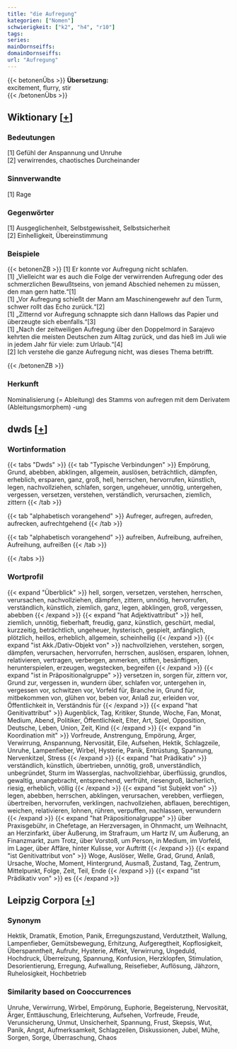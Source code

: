 ```yaml
---
title: "die Aufregung"
kategorien: ["Nomen"]
schwierigkeit: ["k2", "h4", "r10"]
tags:
series:
mainDornseiffs:
domainDornseiffs:
url: "Aufregung"
---
```


{{< betonenÜbs >}}
**Übersetzung:**  
excitement, flurry, stir  
{{< /betonenÜbs >}}

## Wiktionary [[+](https://de.wiktionary.org/wiki/Aufregung)]

### Bedeutungen
[1] Gefühl der Anspannung und Unruhe  
[2] verwirrendes, chaotisches Durcheinander  

### Sinnverwandte
[1] Rage  

### Gegenwörter
[1] Ausgeglichenheit, Selbstgewissheit, Selbstsicherheit  
[2] Einhelligkeit, Übereinstimmung  

### Beispiele
{{< betonenZB >}}
[1] Er konnte vor Aufregung nicht schlafen.  
[1] „Vielleicht war es auch die Folge der verwirrenden Aufregung oder des schmerzlichen Bewußtseins, von jemand Abschied nehemen zu müssen, den man gern hatte.“[1]  
[1] „Vor Aufregung schießt der Mann am Maschinengewehr auf den Turm, schwer rollt das Echo zurück.“[2]  
[1] „Zitternd vor Aufregung schnappte sich dann Hallows das Papier und überzeugte sich ebenfalls.“[3]  
[1] „Nach der zeitweiligen Aufregung über den Doppelmord in Sarajevo kehrten die meisten Deutschen zum Alltag zurück, und das hieß im Juli wie in jedem Jahr für viele: zum Urlaub.“[4]  
[2] Ich verstehe die ganze Aufregung nicht, was dieses Thema betrifft.  

{{< /betonenZB >}}
### Herkunft
Nominalisierung (= Ableitung) des Stamms von aufregen mit dem Derivatem (Ableitungsmorphem) -ung  



## dwds [[+](https://www.dwds.de/wb/Aufregung)]

### Wortinformation
{{< tabs "Dwds" >}}
{{< tab "Typische Verbindungen" >}}
Empörung, Grund, abebben, abklingen, allgemein, auslösen, beträchtlich, dämpfen, erheblich, ersparen, ganz, groß, hell, herrschen, hervorrufen, künstlich, legen, nachvollziehen, schlafen, sorgen, ungeheuer, unnötig, untergehen, vergessen, versetzen, verstehen, verständlich, verursachen, ziemlich, zittern
{{< /tab >}}

{{< tab "alphabetisch vorangehend" >}}
Aufreger, aufregen, aufreden, aufrecken, aufrechtgehend
{{< /tab >}}

{{< tab "alphabetisch vorangehend" >}}
aufreiben, Aufreibung, aufreihen, Aufreihung, aufreißen
{{< /tab >}}

{{< /tabs >}}

### Wortprofil
{{< expand "Überblick" >}} hell, sorgen, versetzen, verstehen, herrschen, verursachen, nachvollziehen, dämpfen, zittern, unnötig, hervorrufen, verständlich, künstlich, ziemlich, ganz, legen, abklingen, groß, vergessen, abebben {{< /expand >}}
{{< expand "hat Adjektivattribut" >}} hell, ziemlich, unnötig, fieberhaft, freudig, ganz, künstlich, geschürt, medial, kurzzeitig, beträchtlich, ungeheuer, hysterisch, gespielt, anfänglich, plötzlich, heillos, erheblich, allgemein, scheinheilig {{< /expand >}}
{{< expand "ist Akk./Dativ-Objekt von" >}} nachvollziehen, verstehen, sorgen, dämpfen, verursachen, hervorrufen, herrschen, auslösen, ersparen, lohnen, relativieren, vertragen, verbergen, anmerken, stiften, besänftigen, herunterspielen, erzeugen, wegstecken, begreifen {{< /expand >}}
{{< expand "ist in Präpositionalgruppe" >}} versetzen in, sorgen für, zittern vor, Grund zur, vergessen in, wundern über, schlafen vor, untergehen in, vergessen vor, schwitzen vor, Vorfeld für, Branche in, Grund für, mitbekommen von, glühen vor, beben vor, Anlaß zur, erleiden vor, Öffentlichkeit in, Verständnis für {{< /expand >}}
{{< expand "hat Genitivattribut" >}} Augenblick, Tag, Kritiker, Stunde, Woche, Fan, Monat, Medium, Abend, Politiker, Öffentlichkeit, Elter, Art, Spiel, Opposition, Deutsche, Leben, Union, Zeit, Kind {{< /expand >}}
{{< expand "in Koordination mit" >}} Vorfreude, Anstrengung, Empörung, Ärger, Verwirrung, Anspannung, Nervosität, Eile, Aufsehen, Hektik, Schlagzeile, Unruhe, Lampenfieber, Wirbel, Hysterie, Panik, Entrüstung, Spannung, Nervenkitzel, Stress {{< /expand >}}
{{< expand "hat Prädikativ" >}} verständlich, künstlich, übertrieben, unnötig, groß, unverständlich, unbegründet, Sturm im Wasserglas, nachvollziehbar, überflüssig, grundlos, gewaltig, unangebracht, entsprechend, verfrüht, riesengroß, lächerlich, riesig, erheblich, völlig {{< /expand >}}
{{< expand "ist Subjekt von" >}} legen, abebben, herrschen, abklingen, verursachen, verebben, verfliegen, übertreiben, hervorrufen, verklingen, nachvollziehen, abflauen, berechtigen, weichen, relativieren, lohnen, rühren, verpuffen, nachlassen, verwundern {{< /expand >}}
{{< expand "hat Präpositionalgruppe" >}} über Praxisgebühr, in Chefetage, an Herzversagen, in Ohnmacht, um Weihnacht, an Herzinfarkt, über Äußerung, im Strafraum, um Hartz IV, um Äußerung, an Finanzmarkt, zum Trotz, über Vorstoß, um Person, in Medium, im Vorfeld, im Lager, über Affäre, hinter Kulisse, vor Auftritt {{< /expand >}}
{{< expand "ist Genitivattribut von" >}} Woge, Auslöser, Welle, Grad, Grund, Anlaß, Ursache, Woche, Moment, Hintergrund, Ausmaß, Zustand, Tag, Zentrum, Mittelpunkt, Folge, Zeit, Teil, Ende {{< /expand >}}
{{< expand "ist Prädikativ von" >}} es {{< /expand >}}

## Leipzig Corpora [[+](https://corpora.uni-leipzig.de/en/res?word=Aufregung&corpusId=deu_newscrawl-public_2018)]


### Synonym
Hektik, Dramatik, Emotion, Panik, Erregungszustand, Verdutztheit, Wallung, Lampenfieber, Gemütsbewegung, Erhitzung, Aufgeregtheit, Kopflosigkeit, Überspanntheit, Aufruhr, Hysterie, Affekt, Verwirrung, Ungeduld, Hochdruck, Überreizung, Spannung, Konfusion, Herzklopfen, Stimulation, Desorientierung, Erregung, Aufwallung, Reisefieber, Auflösung, Jähzorn, Ruhelosigkeit, Hochbetrieb


### Similarity based on Cooccurrences
Unruhe, Verwirrung, Wirbel, Empörung, Euphorie, Begeisterung, Nervosität, Ärger, Enttäuschung, Erleichterung, Aufsehen, Vorfreude, Freude, Verunsicherung, Unmut, Unsicherheit, Spannung, Frust, Skepsis, Wut, Panik, Angst, Aufmerksamkeit, Schlagzeilen, Diskussionen, Jubel, Mühe, Sorgen, Sorge, Überraschung, Chaos

